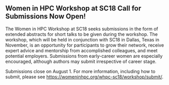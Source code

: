 ## Women in HPC Workshop at SC18 Call for Submissions Now Open!

The Women in HPC Workshop at SC18 seeks submissions in the form of extended
abstracts for short talks to be given during the workshop.  The workshop, which 
will be held in conjunction with SC18 in Dallas, Texas in November, is an 
opportunity for participants to grow their network, receive expert advice and
mentorship from accomplished colleagues, and meet potential employers.
Submissions from early-career women are especially encouraged, although authors 
may submit irrespective of career stage. 

Submissions close on August 1. For more information, including how to submit,
please see <https://womeninhpc.org/whpc-sc18/workshop/submit/>.
